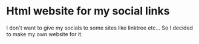 
# Html website for my social links

I don't want to give my socials to some sites like linktree etc... So I decided to make
my own website for it.
